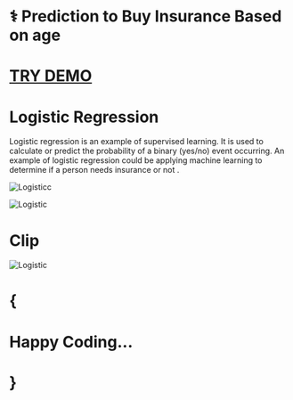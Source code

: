 # ⚕️ Prediction to Buy Insurance Based on age

# [ TRY DEMO ](https://thenandan-insurance-prediction-machine-learning-mode-app-giclvt.streamlit.app/)

# Logistic Regression

Logistic regression is an example of supervised learning. It is used to calculate or predict the probability of a binary (yes/no) event occurring. An example of logistic regression could be applying machine learning to determine if a person needs insurance or not .

![Logisticc](https://user-images.githubusercontent.com/105147460/206856710-b1271163-21ba-4434-b1c7-2195d2030d5e.png)


![Logistic](https://user-images.githubusercontent.com/105147460/206856662-83df7b56-fe05-44ed-998f-7ead75ecde62.png)


# Clip

![Logistic](https://user-images.githubusercontent.com/105147460/206855806-5fb5d05c-f51c-4907-95aa-01408fd4e49a.gif)

# {
# Happy Coding...
# }
